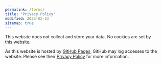 ```yaml
---
permalink: /terms/
title: "Privacy Policy"
modified: 2023-02-23
sitemap: true
---
```


This website does not collect and store your data. No cookies are set by this website.

As this website is hosted by [GitHub Pages](https://pages.github.com/), GitHub may log accesses to the website. Please see their [Privacy Policy](https://docs.github.com/en/github/site-policy/github-privacy-statement) for more information.
